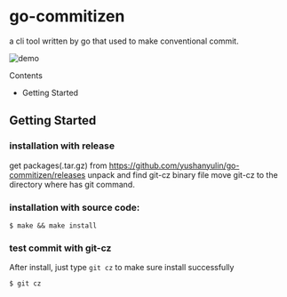 # go-commitizen
a cli tool written by go that used to make conventional commit.

![demo](images/demo.gif)

Contents
- Getting Started

## Getting Started

### installation with release
get packages(.tar.gz) from https://github.com/yushanyulin/go-commitizen/releases
unpack and find git-cz binary file 
move git-cz to the directory where has git command. 

### installation with source code:
```
$ make && make install
```

### test commit with git-cz
After install, just type  `git cz` to make sure install successfully
```
$ git cz
```

